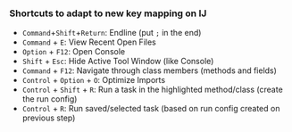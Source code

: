 ### Shortcuts to adapt to new key mapping on IJ

- `Command`+`Shift`+`Return`: Endline (put `;` in the end)
- `Command` + `E`: View Recent Open Files
- `Option` + `F12`: Open Console
- `Shift` + `Esc`: Hide Active Tool Window (like Console)
- `Command` + `F12`: Navigate through class members (methods and fields)
- `Control` + `Option` + `O`: Optimize Imports
- `Control` + `Shift` + `R`: Run a task in the highlighted method/class (create the run config)
- `Control` + `R`: Run saved/selected task (based on run config created on previous step)
